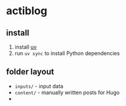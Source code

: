 # actiblog

## install

1. install [uv](https://docs.astral.sh/uv/#installation)
2. run `uv sync` to install Python dependencies

## folder layout

- `inputs/` - input data
- `content/` - manually written posts for Hugo
- 
